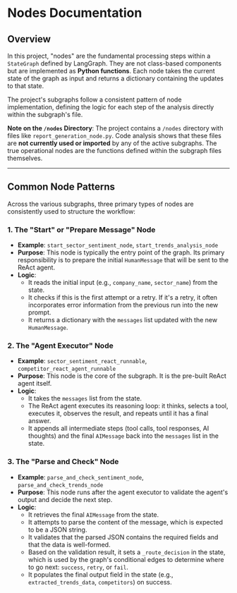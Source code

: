 # Nodes Documentation

## Overview

In this project, "nodes" are the fundamental processing steps within a `StateGraph` defined by LangGraph. They are not class-based components but are implemented as **Python functions**. Each node takes the current state of the graph as input and returns a dictionary containing the updates to that state.

The project's subgraphs follow a consistent pattern of node implementation, defining the logic for each step of the analysis directly within the subgraph's file.

**Note on the `/nodes` Directory**: The project contains a `/nodes` directory with files like `report_generation_node.py`. Code analysis shows that these files are **not currently used or imported** by any of the active subgraphs. The true operational nodes are the functions defined within the subgraph files themselves.

---

## Common Node Patterns

Across the various subgraphs, three primary types of nodes are consistently used to structure the workflow:

### 1. The "Start" or "Prepare Message" Node
- **Example**: `start_sector_sentiment_node`, `start_trends_analysis_node`
- **Purpose**: This node is typically the entry point of the graph. Its primary responsibility is to prepare the initial `HumanMessage` that will be sent to the ReAct agent.
- **Logic**:
    - It reads the initial input (e.g., `company_name`, `sector_name`) from the state.
    - It checks if this is the first attempt or a retry. If it's a retry, it often incorporates error information from the previous run into the new prompt.
    - It returns a dictionary with the `messages` list updated with the new `HumanMessage`.

### 2. The "Agent Executor" Node
- **Example**: `sector_sentiment_react_runnable`, `competitor_react_agent_runnable`
- **Purpose**: This node is the core of the subgraph. It is the pre-built ReAct agent itself.
- **Logic**:
    - It takes the `messages` list from the state.
    - The ReAct agent executes its reasoning loop: it thinks, selects a tool, executes it, observes the result, and repeats until it has a final answer.
    - It appends all intermediate steps (tool calls, tool responses, AI thoughts) and the final `AIMessage` back into the `messages` list in the state.

### 3. The "Parse and Check" Node
- **Example**: `parse_and_check_sentiment_node`, `parse_and_check_trends_node`
- **Purpose**: This node runs after the agent executor to validate the agent's output and decide the next step.
- **Logic**:
    - It retrieves the final `AIMessage` from the state.
    - It attempts to parse the content of the message, which is expected to be a JSON string.
    - It validates that the parsed JSON contains the required fields and that the data is well-formed.
    - Based on the validation result, it sets a `_route_decision` in the state, which is used by the graph's conditional edges to determine where to go next: `success`, `retry`, or `fail`.
    - It populates the final output field in the state (e.g., `extracted_trends_data`, `competitors`) on success.
